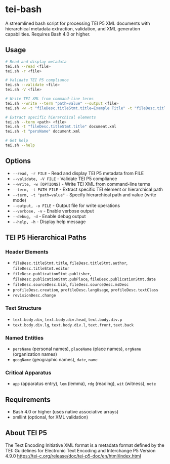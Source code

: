 # tei-bash

A streamlined bash script for processing TEI P5 XML documents with hierarchical metadata extraction, validation, and XML generation capabilities. Requires Bash 4.0 or higher.

## Usage

```bash
# Read and display metadata
tei.sh --read <file>
tei.sh -r <file>

# Validate TEI P5 compliance
tei.sh --validate <file>
tei.sh -V <file>

# Write TEI XML from command-line terms
tei.sh --write --term "path=value" --output <file>
tei.sh -w -t "fileDesc.titleStmt.title=Example Title" -t "fileDesc.titleStmt.author=John Doe" -o output.xml

# Extract specific hierarchical elements
tei.sh --term <path> <file>
tei.sh -t "fileDesc.titleStmt.title" document.xml
tei.sh -t "persName" document.xml

# Get help
tei.sh --help
```

## Options

- `--read, -r FILE` - Read and display TEI P5 metadata from FILE
- `--validate, -V FILE` - Validate TEI P5 compliance
- `--write, -w [OPTIONS]` - Write TEI XML from command-line terms
- `--term, -t PATH FILE` - Extract specific TEI element or hierarchical path
- `--term, -t "path=value"` - Specify hierarchical path and value (write mode)
- `--output, -o FILE` - Output file for write operations
- `--verbose, -v` - Enable verbose output
- `--debug, -d` - Enable debug output
- `--help, -h` - Display help message

## TEI P5 Hierarchical Paths

### Header Elements
- `fileDesc.titleStmt.title`, `fileDesc.titleStmt.author`, `fileDesc.titleStmt.editor`
- `fileDesc.publicationStmt.publisher`, `fileDesc.publicationStmt.pubPlace`, `fileDesc.publicationStmt.date`
- `fileDesc.sourceDesc.bibl`, `fileDesc.sourceDesc.msDesc`
- `profileDesc.creation`, `profileDesc.langUsage`, `profileDesc.textClass`
- `revisionDesc.change`

### Text Structure
- `text.body.div`, `text.body.div.head`, `text.body.div.p`
- `text.body.div.lg`, `text.body.div.l`, `text.front`, `text.back`

### Named Entities
- `persName` (personal names), `placeName` (place names), `orgName` (organization names)
- `geogName` (geographic names), `date`, `name`

### Critical Apparatus
- `app` (apparatus entry), `lem` (lemma), `rdg` (reading), `wit` (witness), `note`

## Requirements

- Bash 4.0 or higher (uses native associative arrays)
- xmllint (optional, for XML validation)

## About TEI P5

The Text Encoding Initiative XML format is a metadata format defined by the TEI: Guidelines for Electronic Text Encoding and Interchange P5 Version 4.9.0 https://tei-c.org/release/doc/tei-p5-doc/en/html/index.html

